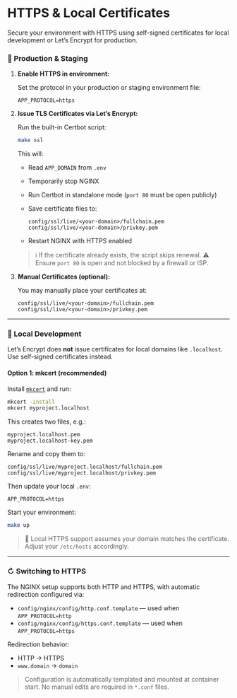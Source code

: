 # HTTPS & Local Certificates

Secure your environment with HTTPS using self-signed certificates for local development or Let’s Encrypt for production.

### 🔐 Production & Staging

1. **Enable HTTPS in environment:**

   Set the protocol in your production or staging environment file:

   ```dotenv
   APP_PROTOCOL=https
   ```

2. **Issue TLS Certificates via Let’s Encrypt:**

   Run the built-in Certbot script:

   ```bash
   make ssl
   ```

   This will:

    * Read `APP_DOMAIN` from `.env`

    * Temporarily stop NGINX

    * Run Certbot in standalone mode (`port 80` must be open publicly)

    * Save certificate files to:

      ```
      config/ssl/live/<your-domain>/fullchain.pem
      config/ssl/live/<your-domain>/privkey.pem
      ```

    * Restart NGINX with HTTPS enabled

   > ℹ️ If the certificate already exists, the script skips renewal.
   > ⚠️ Ensure `port 80` is open and not blocked by a firewall or ISP.

3. **Manual Certificates (optional):**

   You may manually place your certificates at:

   ```
   config/ssl/live/<your-domain>/fullchain.pem
   config/ssl/live/<your-domain>/privkey.pem
   ```

---

### 🧪 Local Development

Let’s Encrypt does **not** issue certificates for local domains like `.localhost`. Use self-signed certificates instead.

#### Option 1: mkcert (recommended)

Install [`mkcert`](https://github.com/FiloSottile/mkcert) and run:

```bash
mkcert -install
mkcert myproject.localhost
```

This creates two files, e.g.:

```
myproject.localhost.pem
myproject.localhost-key.pem
```

Rename and copy them to:

```
config/ssl/live/myproject.localhost/fullchain.pem
config/ssl/live/myproject.localhost/privkey.pem
```

Then update your local `.env`:

```dotenv
APP_PROTOCOL=https
```

Start your environment:

```bash
make up
```

> 📌 Local HTTPS support assumes your domain matches the certificate. Adjust your `/etc/hosts` accordingly.

---

### ↻ Switching to HTTPS

The NGINX setup supports both HTTP and HTTPS, with automatic redirection configured via:

* `config/nginx/config/http.conf.template` — used when `APP_PROTOCOL=http`
* `config/nginx/config/https.conf.template` — used when `APP_PROTOCOL=https`

Redirection behavior:

* HTTP → HTTPS
* `www.domain` → `domain`

> Configuration is automatically templated and mounted at container start. No manual edits are required in `*.conf` files.
